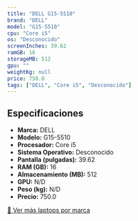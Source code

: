 ```yaml
---
title: "DELL G15-5510"
brand: "DELL"
model: "G15-5510"
cpu: "Core i5"
os: "Desconocido"
screenInches: 39.62
ramGB: 16
storageMB: 512
gpu: ""
weightKg: null
price: 750.0
tags: ["DELL", "Core i5", "Desconocido"]
---
```

## Especificaciones

- **Marca:** DELL
- **Modelo:** G15-5510
- **Procesador:** Core i5
- **Sistema Operativo:** Desconocido
- **Pantalla (pulgadas):** 39.62
- **RAM (GB):** 16
- **Almacenamiento (MB):** 512
- **GPU:** N/D
- **Peso (kg):** N/D
- **Precio:** 750.0

[:rocket: Ver más laptops por marca](/brand/dell)
